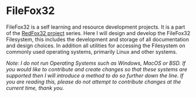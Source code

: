 # FileFox32
FileFox32 is a self learning and resource development projects. It is a part of
the [RedFox32 project](https://github.com/users/RedFox0x20/projects/1) series.
Here I will design and develop the FileFox32 Filesystem, this includes the
development and storage of all documentation and design choices. In addition all
utilities for accessing the Filesystem on commonly used operating systems,
primarily Linux and other systems.

_Note: I do not run Operating Systems such as Windows, MacOS or BSD. If you
would like to contribute and create changes so that these systems are supported
then I will introduce a method to do so further down the line. If you are
reading this, please do not attempt to contribute changes at the current time,
thank you._
